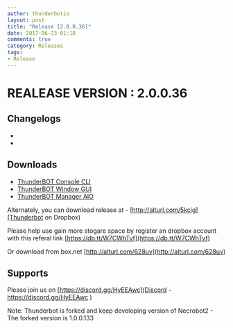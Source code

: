 ```yaml
---
author: thunderbotio
layout: post
title: "Release [2.0.0.36]"
date: 2017-06-23 01:18
comments: true
category: Releases
tags:
- Release
---
```


# REALEASE VERSION : 2.0.0.36

## Changelogs
- 
- 

## Downloads
- [ThunderBOT Console CLI](/releases/2.0.0.36/ThunderBOT.CLI.zip)
- [ThunderBOT Window GUI](/releases/2.0.0.36/ThunderBOT.Win.zip)
- [ThunderBOT Manager AIO](/releases/2.0.0.36/ThunderBOT.Manager.zip)

Alternately, you can download release at - [http://alturl.com/5kcig](Thunderbot on Dropbox)

Please help use gain more stogare space by register an dropbox account with this referal link [https://db.tt/W7CWhTvf](https://db.tt/W7CWhTvf)

Or download from box.net [http://alturl.com/628uv](http://alturl.com/628uv)

## Supports

Please join us on [https://discord.gg/HyEEAwc](Discord - https://discord.gg/HyEEAwc )

Note: Thunderbot is forked and keep developing version of Necrobot2 - The forked version is 1.0.0.133

